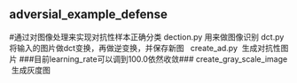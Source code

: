 ## adversial_example_defense
#通过对图像处理来实现对抗性样本正确分类
    dection.py  用来做图像识别
    dct.py  将输入的图片做dct变换，再做逆变换，并保存新图
    create_ad.py  生成对抗性图片  ###目前learning_rate可以调到100.0依然收敛###
    create_gray_scale_image  生成灰度图
    

